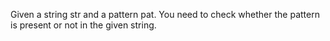 Given a string str and a pattern pat. You need to check whether the pattern is present or not in the given string. 

